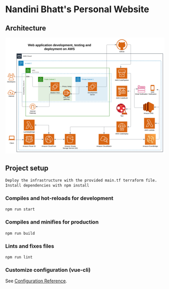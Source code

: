 # Nandini Bhatt's Personal Website

## Architecture 

![Architecture Diagram](architecture.svg)

## Project setup

```
Deploy the infrastructure with the provided main.tf terraform file.
Install dependencies with npm install 
```

### Compiles and hot-reloads for development

```
npm run start
```

### Compiles and minifies for production

```
npm run build
```

### Lints and fixes files

```
npm run lint
```

### Customize configuration (vue-cli)

See [Configuration Reference](https://cli.vuejs.org/config/).
